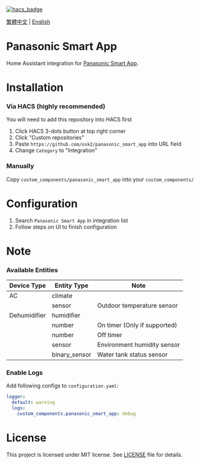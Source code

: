 [![hacs_badge](https://img.shields.io/badge/HACS-Custom-orange.svg?style=for-the-badge)](https://github.com/custom-components/hacs)

[繁體中文](README-zh.md) | [English](README.md)

# Panasonic Smart App

Home Assistant integration for [Panasonic Smart App](https://play.google.com/store/apps/details?id=com.panasonic.smart&hl=zh_TW&gl=US).

# Installation

### Via HACS (highly recommended)

You will need to add this repository into HACS first

1. Click HACS 3-dots button at top right corner
2. Click "Custom repositories"
3. Paste `https://github.com/osk2/panasonic_smart_app` into URL field
4. Change `Category` to "Integration"

### Manually

Copy `custom_components/panasonic_smart_app` into your `custom_components/`

# Configuration

1. Search `Panasonic Smart App` in integration list
2. Follow steps on UI to finish configuration

# Note

### Available Entities

| Device Type  | Entity Type   | Note                         |
| ------------ | ------------- | ---------------------------- |
| AC           | climate       |                              |
|              | sensor        | Outdoor temperature sensor   |
| Dehumidifier | humidifier    |                              |
|              | number        | On timer (Only if supported) |
|              | number        | Off timer                    |
|              | sensor        | Environment humidity sensor  |
|              | binary_sensor | Water tank status sensor     |

### Enable Logs

Add following configs to `configuration.yaml`:

```yaml
logger:
  default: warning
  logs:
    custom_components.panasonic_smart_app: debug
```

# License

This project is licensed under MIT license. See [LICENSE](LICENSE) file for details.
